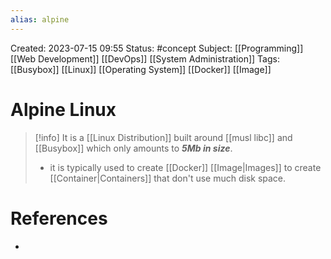 ```yaml
---
alias: alpine
---
```

Created: 2023-07-15 09:55
Status: #concept
Subject: [[Programming]] [[Web Development]] [[DevOps]] [[System Administration]]
Tags: [[Busybox]] [[Linux]] [[Operating System]] [[Docker]] [[Image]]

# Alpine Linux

> [!info] It is a [[Linux Distribution]] built around [[musl libc]] and [[Busybox]] which only amounts to ***5Mb in size***.
> - it is typically used to create [[Docker]] [[Image|Images]] to create [[Container|Containers]] that don't use much disk space.









# References
- 